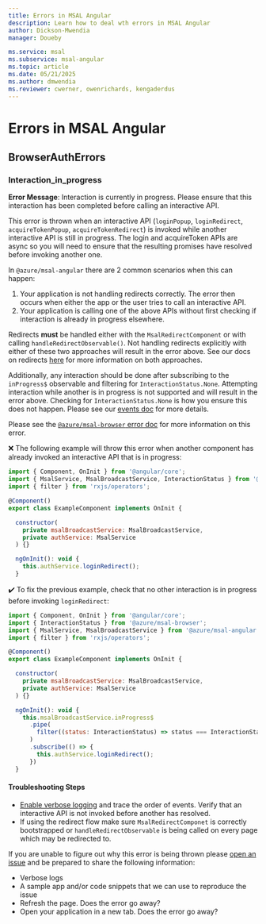 ```yaml
---
title: Errors in MSAL Angular
description: Learn how to deal wth errors in MSAL Angular
author: Dickson-Mwendia
manager: Doueby

ms.service: msal
ms.subservice: msal-angular
ms.topic: article
ms.date: 05/21/2025
ms.author: dmwendia
ms.reviewer: cwerner, owenrichards, kengaderdus
---
```


# Errors in MSAL Angular

## BrowserAuthErrors

### Interaction_in_progress

**Error Message**: Interaction is currently in progress. Please ensure that this interaction has been completed before calling an interactive API.

This error is thrown when an interactive API (`loginPopup`, `loginRedirect`, `acquireTokenPopup`, `acquireTokenRedirect`) is invoked while another interactive API is still in progress. The login and acquireToken APIs are async so you will need to ensure that the resulting promises have resolved before invoking another one.

In `@azure/msal-angular` there are 2 common scenarios when this can happen:

1. Your application is not handling redirects correctly. The error then occurs when either the app or the user tries to call an interactive API. 
1. Your application is calling one of the above APIs without first checking if interaction is already in progress elsewhere.

Redirects **must** be handled either with the `MsalRedirectComponent` or with calling `handleRedirectObservable()`. Not handling redirects explicitly with either of these two approaches will result in the error above. See our docs on redirects [here](https://github.com/AzureAD/microsoft-authentication-library-for-js/tree/dev/lib/msal-angular/docs/redirects.md) for more information on both approaches. 

Additionally, any interaction should be done after subscribing to the `inProgress$` observable and filtering for `InteractionStatus.None`. Attempting interaction while another is in progress is not supported and will result in the error above. Checking for `InteractionStatus.None` is how you ensure this does not happen. Please see our [events doc](https://github.com/AzureAD/microsoft-authentication-library-for-js/blob/dev/lib/msal-angular/docs/events.md#the-inprogress-observable) for more details. 

Please see the [`@azure/msal-browser` error doc](https://github.com/AzureAD/microsoft-authentication-library-for-js/blob/dev/lib/msal-browser/docs/errors.md) for more information on this error.

❌ The following example will throw this error when another component has already invoked an interactive API that is in progress:

```javascript
import { Component, OnInit } from '@angular/core';
import { MsalService, MsalBroadcastService, InteractionStatus } from '@azure/msal-angular';
import { filter } from 'rxjs/operators';

@Component()
export class ExampleComponent implements OnInit {

  constructor(
    private msalBroadcastService: MsalBroadcastService,
    private authService: MsalService
  ) {}

  ngOnInit(): void {
    this.authService.loginRedirect();
  }
```

✔️ To fix the previous example, check that no other interaction is in progress before invoking `loginRedirect`:

```javascript
import { Component, OnInit } from '@angular/core';
import { InteractionStatus } from '@azure/msal-browser';
import { MsalService, MsalBroadcastService } from '@azure/msal-angular';
import { filter } from 'rxjs/operators';

@Component()
export class ExampleComponent implements OnInit {

  constructor(
    private msalBroadcastService: MsalBroadcastService,
    private authService: MsalService
  ) {}

  ngOnInit(): void {
    this.msalBroadcastService.inProgress$
      .pipe(
        filter((status: InteractionStatus) => status === InteractionStatus.None),
      )
      .subscribe(() => {
        this.authService.loginRedirect();
      })
  }
```

#### Troubleshooting Steps

- [Enable verbose logging](https://github.com/AzureAD/microsoft-authentication-library-for-js/blob/dev/lib/msal-browser/docs/configuration.md#using-the-config-object) and trace the order of events. Verify that an interactive API is not invoked before another has resolved. 
- If using the redirect flow make sure `MsalRedirectComponet` is correctly bootstrapped or `handleRedirectObservable` is being called on every page which may be redirected to.

If you are unable to figure out why this error is being thrown please [open an issue](https://github.com/AzureAD/microsoft-authentication-library-for-js/issues/new/choose) and be prepared to share the following information:

- Verbose logs
- A sample app and/or code snippets that we can use to reproduce the issue
- Refresh the page. Does the error go away?
- Open your application in a new tab. Does the error go away?

